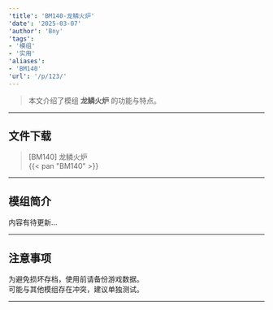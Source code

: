 ```yaml
---
'title': 'BM140-龙鳞火炉'
'date': '2025-03-07'
'author': 'Bny'
'tags':
- '模组'
- '实用'
'aliases':
- 'BM140'
'url': '/p/123/'
---
```


> 本文介绍了模组 **龙鳞火炉** 的功能与特点。

---

## 文件下载

> [BM140] 龙鳞火炉  
{{< pan "BM140" >}}  

---

## 模组简介

>  
内容有待更新...  

---

## 注意事项

>  
为避免损坏存档，使用前请备份游戏数据。  
可能与其他模组存在冲突，建议单独测试。  

---


